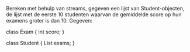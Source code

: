 Bereken met behulp van streams, gegeven een lijst van Student-objecten, de lijst met de eerste 10 studenten waarvan de gemiddelde score op hun examens groter is dan 10. Gegeven:

class Exam { int score; }

class Student { List<Exam> exams; }
